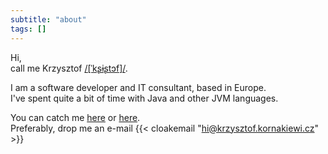 ```yaml
---
subtitle: "about"
tags: []
---
```


Hi,  
call me Krzysztof [/[ˈkʂɨʂtɔf]/](https://en.wikipedia.org/wiki/Help:IPA/Polish).  

I am a software developer and IT consultant, based in Europe.  
I've spent quite a bit of time with Java and other JVM languages.
  
You can catch me [here]() or [here]().  
Preferably, drop me an e-mail  {{< cloakemail "hi@krzysztof.kornakiewi.cz" >}}